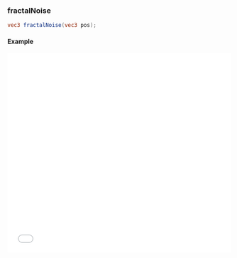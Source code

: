 ### fractalNoise

```glsl
vec3 fractalNoise(vec3 pos);
```

#### Example
<iframe width="100%" height="450px" src="/sculpture/-Lc2_cScJZaOPAI4nThY?&example=true&embed=true" frameborder="0"></iframe>